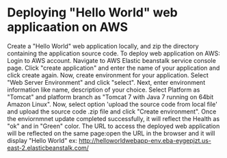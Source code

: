 # Deploying "Hello World" web applicaation on AWS

Create a "Hello World" web application locally, and zip the directory containing the application source code.
To deploy web application on AWS:
Login to AWS account.
Navigate to AWS Elastic beanstalk service console page.
Click "create application" and enter the name of your application and click create again.
Now, create environment for your application.
Select "Web Server Environment" and click "select".
Next, enter environment information like name, description of your choice.
Select Platform as "Tomcat" and platform branch as "Tomcat 7 with Java 7 running on 64bit Amazon Linux".
Now, select option 'upload the source code from local file' and upload the source code .zip file and click "Create environment".
Once the enviornmnet update completed successfully, it will reflect the Health as "ok" and in "Green" color.
The URL to access the deployed web application will be reflected on the same page:open the URL in the browser and it will display "Hello World"
ex: http://helloworldwebapp-env.eba-eygepjzt.us-east-2.elasticbeanstalk.com/
